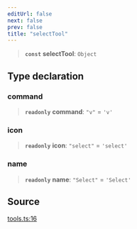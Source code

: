 ```yaml
---
editUrl: false
next: false
prev: false
title: "selectTool"
---
```


> **`const`** **selectTool**: `Object`

## Type declaration

### command

> **`readonly`** **command**: `"v"` = `'v'`

### icon

> **`readonly`** **icon**: `"select"` = `'select'`

### name

> **`readonly`** **name**: `"Select"` = `'Select'`

## Source

[tools.ts:16](https://github.com/nodenogg-in/alpha-p2p/blob/290bb7e02213a2b959571227ba7e64b04c8ddc90/packages/infinitykit/src/tools.ts#L16)
